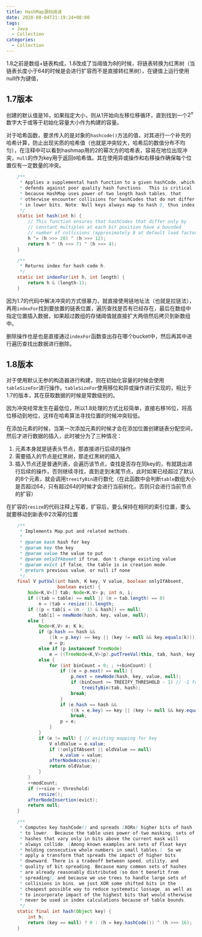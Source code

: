 ```yaml
---
title: HashMap源码阅读
date: 2020-08-04T21:19:24+08:00
tags:
  - Java
  - Collection
categories:
  - Collection
---
```



1.8之前是数组+链表构成，1.8改成了当阈值为8的时候，将链表转换为红黑树（当链表长度小于64的时候是会进行扩容而不是直接转红黑树），在键值上运行使用null作为键值，

## 1.7版本

创建的默认值是16，如果指定大小，则从1开始向左移位移循环，直到找到一个$2^n$数字大于或等于初始化容量大小作为构建的容量。

对于哈希函数，要求传入的是对象的`hashcode()`方法的值，对其进行一个补充的哈希计算，防止出现劣质的哈希值（也就是冲突较大，哈希后的数值分布不均匀），在注释中可以看到hashmap用的2的幂次方的哈希表，容易在地位出现冲突，`null`的作为key用于返回`0`哈希值。其在使用异或操作和右移操作确保每个位置仅有一定数量的冲突。

```java
    /**
     * Applies a supplemental hash function to a given hashCode, which
     * defends against poor quality hash functions.  This is critical
     * because HashMap uses power-of-two length hash tables, that
     * otherwise encounter collisions for hashCodes that do not differ
     * in lower bits. Note: Null keys always map to hash 0, thus index 0.
     */
    static int hash(int h) {
        // This function ensures that hashCodes that differ only by
        // constant multiples at each bit position have a bounded
        // number of collisions (approximately 8 at default load factor).
        h ^= (h >>> 20) ^ (h >>> 12);
        return h ^ (h >>> 7) ^ (h >>> 4);
    }

    /**
     * Returns index for hash code h.
     */
    static int indexFor(int h, int length) {
        return h & (length-1);
    }
```

因为1.7的代码中解决冲突的方式很暴力，就直接使用链地址法（也就是拉链法），再用`indexFor`找到要放置的链表位置，遍历查找是否有已经存在，最后在数组中指定位置插入数据，如果超过数组的存储阈值就直接扩大两倍然后拷贝到新数组中。

删除操作也是也是直接通过`indexFor`函数查出存在哪个bucket中，然后再其中进行遍历查找出数据进行删除。

## 1.8版本

对于使用默认无参的构造器进行构建，则在初始化容量的时候会使用`tableSizeFor`进行操作。`tableSizeFor`使用移位和异或操作进行实现的，相比于1.7的版本，其在获取数据的时候是常数级别的。

因为冲突经常发生在最低位，所以1.8处理的方式比较简单，直接右移16位，将高位移动到地位，这样在哈希算法寻找位置的时候冲突较低。

在添加元素的时候，当第一次添加元素的时候才会在添加位置创建链表分配空间，然后才进行数据的插入，此时被分为了三种情况：

1. 元素本身就是链表头节点，那直接进行后续的操作
2. 需要插入的节点是红黑树，那走红黑树的插入
3. 插入节点还是普通列表，会遍历该节点，查找是否存在同key的，有就跳出进行后续的操作，否则继续寻找，直到走到末尾节点，此时如果已经超过了默认的8个元素，就会调用`treeifyBin`进行数化（在此函数中会判断`table`数组大小是否超过64，只有超过64的时候才会进行当前树化，否则只会进行当前节点的扩容）

在扩容的`resize`的代码注释上写着，扩容后，要么保持在相同的索引位置，要么就要移动到新表中2次幂的位置

```java
    /**
     * Implements Map.put and related methods.
     *
     * @param hash hash for key
     * @param key the key
     * @param value the value to put
     * @param onlyIfAbsent if true, don't change existing value
     * @param evict if false, the table is in creation mode.
     * @return previous value, or null if none
     */
    final V putVal(int hash, K key, V value, boolean onlyIfAbsent,
                   boolean evict) {
        Node<K,V>[] tab; Node<K,V> p; int n, i;
        if ((tab = table) == null || (n = tab.length) == 0)
            n = (tab = resize()).length;
        if ((p = tab[i = (n - 1) & hash]) == null)
            tab[i] = newNode(hash, key, value, null);
        else {
            Node<K,V> e; K k;
            if (p.hash == hash &&
                ((k = p.key) == key || (key != null && key.equals(k))))
                e = p;
            else if (p instanceof TreeNode)
                e = ((TreeNode<K,V>)p).putTreeVal(this, tab, hash, key, value);
            else {
                for (int binCount = 0; ; ++binCount) {
                    if ((e = p.next) == null) {
                        p.next = newNode(hash, key, value, null);
                        if (binCount >= TREEIFY_THRESHOLD - 1) // -1 for 1st
                            treeifyBin(tab, hash);
                        break;
                    }
                    if (e.hash == hash &&
                        ((k = e.key) == key || (key != null && key.equals(k))))
                        break;
                    p = e;
                }
            }
            if (e != null) { // existing mapping for key
                V oldValue = e.value;
                if (!onlyIfAbsent || oldValue == null)
                    e.value = value;
                afterNodeAccess(e);
                return oldValue;
            }
        }
        ++modCount;
        if (++size > threshold)
            resize();
        afterNodeInsertion(evict);
        return null;
    }

    /**
     * Computes key.hashCode() and spreads (XORs) higher bits of hash
     * to lower.  Because the table uses power-of-two masking, sets of
     * hashes that vary only in bits above the current mask will
     * always collide. (Among known examples are sets of Float keys
     * holding consecutive whole numbers in small tables.)  So we
     * apply a transform that spreads the impact of higher bits
     * downward. There is a tradeoff between speed, utility, and
     * quality of bit-spreading. Because many common sets of hashes
     * are already reasonably distributed (so don't benefit from
     * spreading), and because we use trees to handle large sets of
     * collisions in bins, we just XOR some shifted bits in the
     * cheapest possible way to reduce systematic lossage, as well as
     * to incorporate impact of the highest bits that would otherwise
     * never be used in index calculations because of table bounds.
     */
    static final int hash(Object key) {
        int h;
        return (key == null) ? 0 : (h = key.hashCode()) ^ (h >>> 16);
    }
```